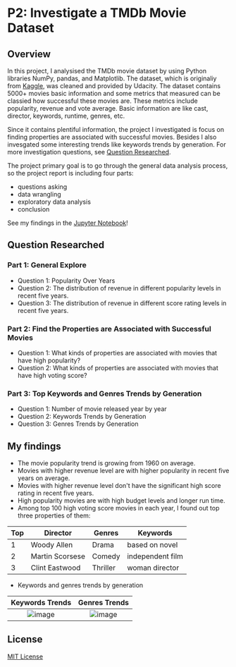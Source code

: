 # P2: Investigate a TMDb Movie Dataset
## Overview
In this project, I analysised the TMDb movie dataset by using Python libraries NumPy, pandas, and Matplotlib. The dataset, which is originaliy from [Kaggle](https://www.kaggle.com/tmdb/tmdb-movie-metadata/data), was cleaned and provided by Udacity. The dataset contains 5000+ movies basic information and some metrics that measured can be classied how successful these movies are. These metrics include popularity, revenue and vote average. Basic information are like cast, director, keywords, runtime, genres, etc. 

Since it contains plentiful information, the project I investigated is focus on finding properties are associated with successful movies. Besides I also invesgated some interesting trends like keywords trends by generation. For more investigation questions, see [Question Researched](#question-researched).

The project primary goal is to go through the general data analysis process, so the project report is including four parts: 
- questions asking 
- data wrangling 
- exploratory data analysis 
- conclusion

See my findings in the [Jupyter Notebook](https://github.com/onpillow/Udacity-DAND-Term1/blob/master/p2/Investigate_a_Dataset.ipynb)!

## Question Researched
### Part 1: General Explore
- Question 1: Popularity Over Years
- Question 2: The distribution of revenue in different popularity levels in recent five years.
- Question 3: The distribution of revenue in different score rating levels in recent five years.
### Part 2: Find the Properties are Associated with Successful Movies
- Question 1: What kinds of properties are associated with movies that have high popularity?
- Question 2: What kinds of properties are associated with movies that have high voting score?
### Part 3: Top Keywords and Genres Trends by Generation
- Question 1: Number of movie released year by year
- Question 2: Keywords Trends by Generation
- Question 3: Genres Trends by Generation

## My findings
-  The movie popularity trend is growing from 1960 on average.
-  Movies with higher revenue level are with higher popularity in recent five years on average. 
-  Movies with higher revenue level don't have the significant high score rating in recent five years. 
- High popularity movies are with high budget levels and longer run time.
- Among top 100 high voting score movies in each year, I found out top three properties of them:

|Top| Director | Genres | Keywords |   
| ------ | ------ | ------ | ------ |   
|1| Woody Allen | Drama | based on novel |
|2| Martin Scorsese | Comedy | 	independent film |
|3| Clint Eastwood | Thriller | woman director |
- Keywords and genres trends by generation

Keywords Trends            |  Genres Trends
:-------------------------:|:-------------------------:
![image](https://github.com/onpillow/Udacity-DAND-Term1/blob/master/p2/result_image/keyword_trend.png)  |  ![image](https://github.com/onpillow/Udacity-DAND-Term1/blob/master/p2/result_image/genres_trends.png)

## License
[MIT License](https://github.com/onpillow/Udacity-DAND-Term1/blob/master/p2/LICENSE)